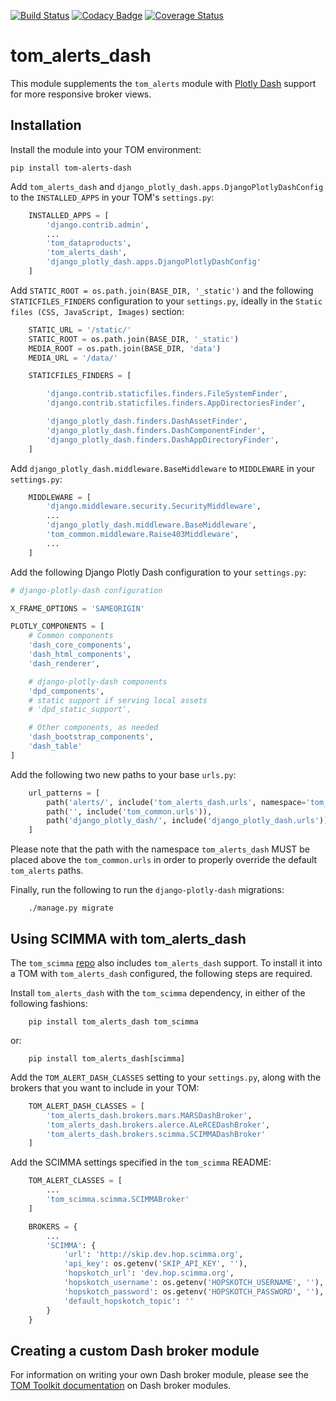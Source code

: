 [![Build Status](https://travis-ci.com/TOMToolkit/tom_alerts_dash.svg?branch=main)](https://travis-ci.com/TOMToolkit/tom_alerts_dash)
[![Codacy Badge](https://app.codacy.com/project/badge/Grade/e003f03e2820481e9206d6b18eef3d92)](https://www.codacy.com/gh/TOMToolkit/tom_alerts_dash/dashboard?utm_source=github.com&amp;utm_medium=referral&amp;utm_content=TOMToolkit/tom_alerts_dash&amp;utm_campaign=Badge_Grade)
[![Coverage Status](https://coveralls.io/repos/github/TOMToolkit/tom_alerts_dash/badge.svg?branch=main)](https://coveralls.io/github/TOMToolkit/tom_alerts_dash?branch=main)

# tom_alerts_dash
This module supplements the `tom_alerts` module with [Plotly Dash](https://plotly.com/dash/) support for more responsive broker views.

## Installation

Install the module into your TOM environment:

    pip install tom-alerts-dash

Add `tom_alerts_dash` and `django_plotly_dash.apps.DjangoPlotlyDashConfig` to the `INSTALLED_APPS` in your TOM's `settings.py`:

```python
    INSTALLED_APPS = [
        'django.contrib.admin',
        ...
        'tom_dataproducts',
        'tom_alerts_dash',
        'django_plotly_dash.apps.DjangoPlotlyDashConfig'
    ]
```

Add `STATIC_ROOT = os.path.join(BASE_DIR, '_static')` and the following `STATICFILES_FINDERS` configuration to your `settings.py`, ideally in the `Static files (CSS, JavaScript, Images)` section:

```python
    STATIC_URL = '/static/'
    STATIC_ROOT = os.path.join(BASE_DIR, '_static')
    MEDIA_ROOT = os.path.join(BASE_DIR, 'data')
    MEDIA_URL = '/data/'

    STATICFILES_FINDERS = [

        'django.contrib.staticfiles.finders.FileSystemFinder',
        'django.contrib.staticfiles.finders.AppDirectoriesFinder',

        'django_plotly_dash.finders.DashAssetFinder',
        'django_plotly_dash.finders.DashComponentFinder',
        'django_plotly_dash.finders.DashAppDirectoryFinder',
    ]
```

Add `django_plotly_dash.middleware.BaseMiddleware` to `MIDDLEWARE` in your `settings.py`:

```python
    MIDDLEWARE = [
        'django.middleware.security.SecurityMiddleware',
        ...
        'django_plotly_dash.middleware.BaseMiddleware',
        'tom_common.middleware.Raise403Middleware',
        ...
    ]
```

Add the following Django Plotly Dash configuration to your `settings.py`:

```python
# django-plotly-dash configuration

X_FRAME_OPTIONS = 'SAMEORIGIN'

PLOTLY_COMPONENTS = [
    # Common components
    'dash_core_components',
    'dash_html_components',
    'dash_renderer',

    # django-plotly-dash components
    'dpd_components',
    # static support if serving local assets
    # 'dpd_static_support',

    # Other components, as needed
    'dash_bootstrap_components',
    'dash_table'
]
```

Add the following two new paths to your base `urls.py`:

```python
    url_patterns = [
        path('alerts/', include('tom_alerts_dash.urls', namespace='tom_alerts_dash')),
        path('', include('tom_common.urls')),
        path('django_plotly_dash/', include('django_plotly_dash.urls')),
    ]
```

Please note that the path with the namespace `tom_alerts_dash` MUST be placed above the `tom_common.urls` in order to properly override the default `tom_alerts` paths.

Finally, run the following to run the `django-plotly-dash` migrations:

```
    ./manage.py migrate
```

## Using SCIMMA with tom_alerts_dash

The `tom_scimma` [repo](https://github.com/TOMToolkit/tom_scimma) also includes `tom_alerts_dash` support. To install it into a TOM with `tom_alerts_dash` configured, the following steps are required.

Install `tom_alerts_dash` with the `tom_scimma` dependency, in either of the following fashions:

```
    pip install tom_alerts_dash tom_scimma
```
or:
```
    pip install tom_alerts_dash[scimma]
```

Add the `TOM_ALERT_DASH_CLASSES` setting to your `settings.py`, along with the brokers that you want to include in your TOM:

```python
    TOM_ALERT_DASH_CLASSES = [
        'tom_alerts_dash.brokers.mars.MARSDashBroker',
        'tom_alerts_dash.brokers.alerce.ALeRCEDashBroker',
        'tom_alerts_dash.brokers.scimma.SCIMMADashBroker'
    ]
```

Add the SCIMMA settings specified in the `tom_scimma` README:

```python
    TOM_ALERT_CLASSES = [
        ...
        'tom_scimma.scimma.SCIMMABroker'
    ]
```

```python
    BROKERS = {
        ...
        'SCIMMA': {
            'url': 'http://skip.dev.hop.scimma.org',
            'api_key': os.getenv('SKIP_API_KEY', ''),
            'hopskotch_url': 'dev.hop.scimma.org',
            'hopskotch_username': os.getenv('HOPSKOTCH_USERNAME', ''),
            'hopskotch_password': os.getenv('HOPSKOTCH_PASSWORD', ''),
            'default_hopskotch_topic': ''
        }
    }
```

## Creating a custom Dash broker module

For information on writing your own Dash broker module, please see the [TOM Toolkit documentation](https://tom-toolkit.readthedocs.io/en/stable/brokers/create_dash_broker.html) on Dash broker modules.

